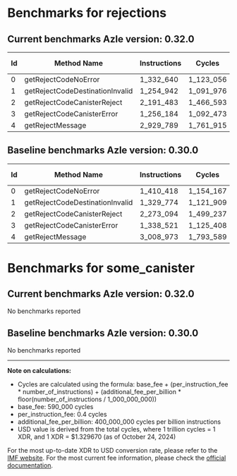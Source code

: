 # Benchmarks for rejections

## Current benchmarks Azle version: 0.32.0

| Id  | Method Name                     | Instructions | Cycles    | USD           | USD/Million Calls | Change                             |
| --- | ------------------------------- | ------------ | --------- | ------------- | ----------------- | ---------------------------------- |
| 0   | getRejectCodeNoError            | 1_332_640    | 1_123_056 | $0.0000014933 | $1.49             | <font color="green">-77_778</font> |
| 1   | getRejectCodeDestinationInvalid | 1_254_942    | 1_091_976 | $0.0000014520 | $1.45             | <font color="green">-74_832</font> |
| 2   | getRejectCodeCanisterReject     | 2_191_483    | 1_466_593 | $0.0000019501 | $1.95             | <font color="green">-81_611</font> |
| 3   | getRejectCodeCanisterError      | 1_256_184    | 1_092_473 | $0.0000014526 | $1.45             | <font color="green">-82_337</font> |
| 4   | getRejectMessage                | 2_929_789    | 1_761_915 | $0.0000023428 | $2.34             | <font color="green">-79_184</font> |

## Baseline benchmarks Azle version: 0.30.0

| Id  | Method Name                     | Instructions | Cycles    | USD           | USD/Million Calls |
| --- | ------------------------------- | ------------ | --------- | ------------- | ----------------- |
| 0   | getRejectCodeNoError            | 1_410_418    | 1_154_167 | $0.0000015347 | $1.53             |
| 1   | getRejectCodeDestinationInvalid | 1_329_774    | 1_121_909 | $0.0000014918 | $1.49             |
| 2   | getRejectCodeCanisterReject     | 2_273_094    | 1_499_237 | $0.0000019935 | $1.99             |
| 3   | getRejectCodeCanisterError      | 1_338_521    | 1_125_408 | $0.0000014964 | $1.49             |
| 4   | getRejectMessage                | 3_008_973    | 1_793_589 | $0.0000023849 | $2.38             |

# Benchmarks for some_canister

## Current benchmarks Azle version: 0.32.0

No benchmarks reported

## Baseline benchmarks Azle version: 0.30.0

No benchmarks reported

---

**Note on calculations:**

- Cycles are calculated using the formula: base_fee + (per_instruction_fee \* number_of_instructions) + (additional_fee_per_billion \* floor(number_of_instructions / 1_000_000_000))
- base_fee: 590_000 cycles
- per_instruction_fee: 0.4 cycles
- additional_fee_per_billion: 400_000_000 cycles per billion instructions
- USD value is derived from the total cycles, where 1 trillion cycles = 1 XDR, and 1 XDR = $1.329670 (as of October 24, 2024)

For the most up-to-date XDR to USD conversion rate, please refer to the [IMF website](https://www.imf.org/external/np/fin/data/rms_sdrv.aspx).
For the most current fee information, please check the [official documentation](https://internetcomputer.org/docs/current/developer-docs/gas-cost#execution).

